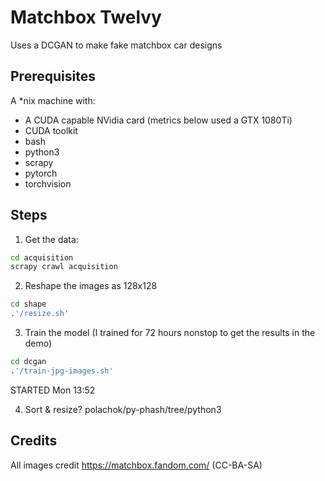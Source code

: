 # Matchbox Twelvy

Uses a DCGAN to make fake matchbox car designs

## Prerequisites

A \*nix machine with:
- A CUDA capable NVidia card (metrics below used a GTX 1080Ti)
- CUDA toolkit
- bash
- python3
- scrapy
- pytorch
- torchvision

## Steps
1. Get the data:
```bash
cd acquisition
scrapy crawl acquisition
```

2. Reshape the images as 128x128
```bash
cd shape
.'/resize.sh'
```

3. Train the model
(I trained for 72 hours nonstop to get the results in the demo)
```bash
cd dcgan
.'/train-jpg-images.sh'
```
STARTED Mon 13:52


4. Sort & resize?
polachok/py-phash/tree/python3

## Credits
All images credit https://matchbox.fandom.com/ (CC-BA-SA)
